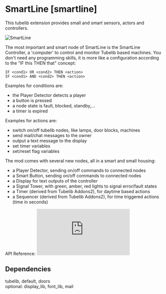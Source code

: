 # SmartLine \[smartline\]

This tubelib extension provides small and smart sensors, actors and controllers.

![SmartLine](https://github.com/joe7575/techpack/blob/master/smartline/screenshot.png)

The most important and smart node of SmartLine is the SmartLine Controller, a 'computer' to control and monitor Tubelib based machines.
You don't need any programming skills, it is more like a configuration according to the "IF this THEN that" concept:

    IF <cond1> OR <cond2> THEN <action>
    IF <cond1> AND <cond2> THEN <action>
    
Examples for conditions are:
 - the Player Detector detects a player
 - a button is pressed
 - a node state is fault, blocked, standby,...
 - a timer is expired 

Examples for actions are:
 - switch on/off tubelib nodes, like lamps, door blocks, machines
 - send mail/chat messages to the owner
 - output a text message to the display
 - set timer variables 
 - set/reset flag variables

The mod comes with several new nodes, all in a smart and small housing:
 - a Player Detector, sending on/off commands to connected nodes
 - a Smart Button, sending on/off commands to connected nodes
 - a Display for text outputs of the controller
 - a Signal Tower, with green, amber, red lights to signal error/fault states
 - a Timer (derived from Tubelib Addons2), for daytime based actions
 - a Sequencer (derived from Tubelib Addons2), for time triggered actions (time in seconds)


API Reference: ![api.md](https://github.com/joe7575/techpack/blob/master/smartline/api.md)


## Dependencies
tubelib, default, doors  
optional: display_lib, font_lib, mail  

